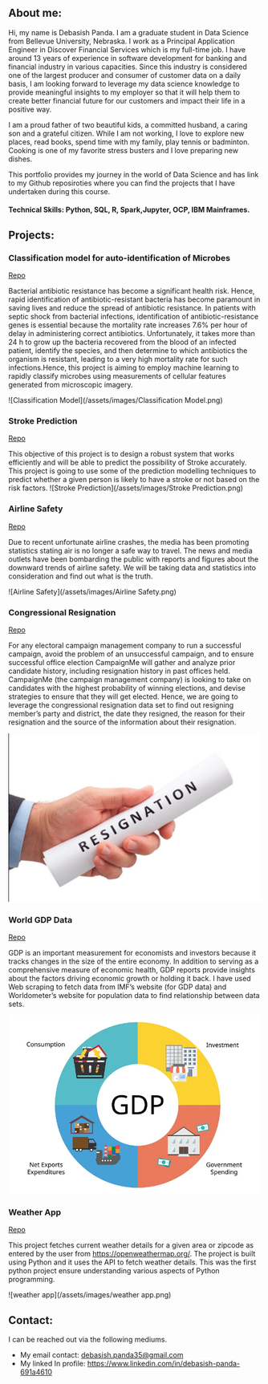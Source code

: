 ## About me:
Hi, my name is Debasish Panda. I am a graduate student in Data Science from Bellevue University, Nebraska. I work as a Principal Application Engineer in Discover Financial Services which is my full-time job. I have around 13 years of experience in software development for banking and financial industry in various capacities. Since this industry is considered one of the largest producer and consumer of customer data on a daily basis, I am looking forward to leverage my data science knowledge to provide meaningful insights to my employer so that it will help them to create better financial future for our customers and impact their life in a positive way.

I am a proud father of two beautiful kids, a committed husband, a caring son and a grateful citizen. While I am not working, I love to explore new places, read books, spend time with my family, play tennis or badminton. Cooking is one of my favorite stress busters and I love preparing new dishes.

This portfolio provides my journey in the world of Data Science and has link to my Github reposiroties where you can find the projects that I have undertaken during this course. 


#### Technical Skills: Python, SQL, R, Spark,Jupyter, OCP, IBM Mainframes.

## Projects:
### Classification model for auto-identification of Microbes
[Repo](https://github.com/Debasish85/Classification-model-for-auto-identification-of-Microbes)

Bacterial antibiotic resistance has become a significant health risk. Hence, rapid identification of antibiotic-resistant bacteria has become paramount in saving lives and reduce the spread of antibiotic resistance. In patients with septic shock from bacterial infections, identification of antibiotic-resistance genes is essential because the mortality rate increases 7.6% per hour of delay in administering correct antibiotics. Unfortunately, it takes more than 24 h to grow up the bacteria recovered from the blood of an infected patient, identify the species, and then determine to which antibiotics the organism is resistant, leading to a very high mortality rate for such infections.Hence, this project is aiming to employ machine learning to rapidly classify microbes using measurements of cellular features generated from microscopic imagery.

![Classification Model](/assets/images/Classification Model.png)

### Stroke Prediction
[Repo](https://github.com/Debasish85/Stroke-Prediction)

This objective of this project is to design a robust system that works efficiently and will be able to predict the possibility of Stroke accurately. This project is going to use some of the prediction modelling techniques to predict whether a given person is likely to have a stroke or not based on the risk factors.
![Stroke Prediction](/assets/images/Stroke Prediction.png)

### Airline Safety
[Repo](https://github.com/Debasish85/Airline-Safety)

Due to recent unfortunate airline crashes, the media has been promoting statistics stating air is no longer a safe way to travel. The news and media outlets have been bombarding the public with reports and figures about the downward trends of airline safety. We will be taking data and statistics into consideration and find out what is the truth.

![Airline Safety](/assets/images/Airline Safety.png)

### Congressional Resignation
[Repo](https://github.com/Debasish85/Congressional-Resignation)

For any electoral campaign management company to run a successful campaign, avoid the problem of an unsuccessful campaign, and to ensure successful office election CampaignMe will gather and analyze prior candidate history, including resignation history in past offices held. CampaignMe (the campaign management company) is looking to take on candidates with the highest probability of winning elections, and devise strategies to ensure that they will get elected.
Hence, we are going to leverage the congressional resignation data set to find out resigning member’s party and district, the date they resigned, the reason for their resignation and the source of the information about their resignation.

![Resignation](/assets/images/Resignation.png)

### World GDP Data
[Repo](https://github.com/Debasish85/World-GDP-Data)

GDP is an important measurement for economists and investors because it tracks changes in the size of the entire economy. In addition to serving as a comprehensive measure of economic health, GDP reports provide insights about the factors driving economic growth or holding it back.  I have used Web scraping to fetch data from IMF’s website (for GDP data) and Worldometer’s website for population data to find relationship between data sets.

![GDP](/assets/images/GDP.png)

### Weather App
[Repo](https://github.com/Debasish85/Weather-App)

This project fetches current weather details for a given area or zipcode as entered by the user from https://openweathermap.org/. The project is built using Python and it uses the API to fetch weather details. This was the first python project ensure understanding various aspects of Python programming.

![weather app](/assets/images/weather app.png)

## Contact:
I can be reached out via the following mediums.
- My email contact: debasish.panda35@gmail.com
- My linked In profile: <https://www.linkedin.com/in/debasish-panda-691a4610>
  
